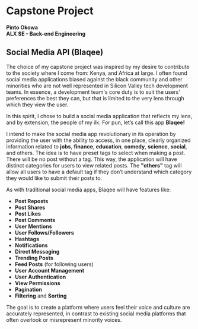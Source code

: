 # Capstone Project  
**Pinto Okowa**  
**ALX SE - Back-end Engineering**  

## Social Media API (Blaqee)

The choice of my capstone project was inspired by my desire to contribute to the society where I come from: Kenya, and Africa at large. I often found social media applications biased against the black community and other minorities who are not well represented in Silicon Valley tech development teams. In essence, a development team's core duty is to suit the users' preferences the best they can, but that is limited to the very lens through which they view the user. 

In this spirit, I chose to build a social media application that reflects my lens, and by extension, the people of my ilk. For pun, let’s call this app **Blaqee!**

I intend to make the social media app revolutionary in its operation by providing the user with the ability to access, in one place, clearly organized information related to **jobs**, **finance**, **education**, **comedy**, **science**, **social**, and others. The idea is to have preset tags to select when making a post. There will be no post without a tag. This way, the application will have distinct categories for users to view related posts. The **"others"** tag will allow all users to have a default tag if they don’t understand which category they would like to submit their posts to.

As with traditional social media apps, Blaqee will have features like:
- **Post Reposts**
- **Post Shares**
- **Post Likes**
- **Post Comments**
- **User Mentions**
- **User Follows/Followers**
- **Hashtags**
- **Notifications**
- **Direct Messaging**
- **Trending Posts**
- **Feed Posts** (for following users)
- **User Account Management**
- **User Authentication**
- **View Permissions**
- **Pagination**
- **Filtering** and **Sorting**

The goal is to create a platform where users feel their voice and culture are accurately represented, in contrast to existing social media platforms that often overlook or misrepresent minority voices.




